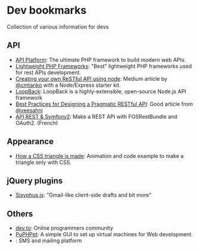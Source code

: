# Dev bookmarks
Collection of various information for devs

## API
- [API Platform](https://api-platform.com/): The ultimate PHP framework to build modern web APIs.
- [Lightweight PHP Frameworks](http://www.businesscomputingworld.co.uk/create-a-restful-api-with-these-lightweight-php-frameworks/): "Best" lightweight PHP frameworks used for rest APIs development.
- [Creating your own ReSTful API using node](https://medium.com/suchan211/creating-your-own-restful-api-using-node-34e3fc4edd6a): Medium article by [@cmtanko](https://github.com/cmtanko) with a Node/Express starter kit.
- [LoopBack](http://loopback.io/): LoopBack is a highly-extensible, open-source Node.js API framework
- [Best Practices for Designing a Pragmatic RESTful API](http://www.vinaysahni.com/best-practices-for-a-pragmatic-restful-api): Good article from [@veesahni](https://twitter.com/veesahni)
- [API REST & Symfony2](https://rjanot.github.io/conf_api_rest_oauth/): Make a REST API with FOSRestBundle and OAuth2. (French)

## Appearance
- [How a CSS triangle is made](https://codepen.io/chriscoyier/pen/lotjh "View on Codepen.io"): Animation and code example to make a triangle only with CSS.

## jQuery plugins
- [Sisyphus.js](http://sisyphus-js.herokuapp.com/): "Gmail-like client-side drafts and bit more"

## Others
- [dev.to](https://dev.to/): Online programmers community
- [PuPHPet](https://puphpet.com): A simple GUI to set up virtual machines for Web development.
- [](https://fr.sendinblue.com/): SMS and mailing platform
